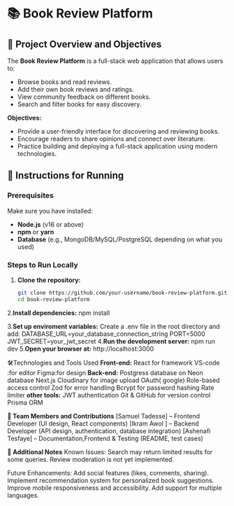 # 📚 Book Review Platform  

## 📖 Project Overview and Objectives  
The **Book Review Platform** is a full-stack web application that allows users to:  
- Browse books and read reviews.  
- Add their own book reviews and ratings.  
- View community feedback on different books.  
- Search and filter books for easy discovery.  

**Objectives:**  
- Provide a user-friendly interface for discovering and reviewing books.  
- Encourage readers to share opinions and connect over literature.  
- Practice building and deploying a full-stack application using modern technologies.  



## 🚀 Instructions for Running  

### Prerequisites  
Make sure you have installed:  
- **Node.js** (v16 or above)  
- **npm** or **yarn**  
- **Database** (e.g., MongoDB/MySQL/PostgreSQL depending on what you used)  

### Steps to Run Locally  
1. **Clone the repository:**  
   ```bash
   git clone https://github.com/your-username/book-review-platform.git
   cd book-review-platform
2.**Install dependencies:**
   npm install

3.**Set up enviroment variables:**
Create a .env file in the root directory and add:
DATABASE_URL=your_database_connection_string
PORT=5000
JWT_SECRET=your_jwt_secret
4.**Run the development server:**
npm run dev
5.**Open your browser at:**
http://localhost:3000

🛠Technologies and Tools Used
**Front-end:**
React for framework
VS-code :for editor
Figma:for design
**Back-end:**
Postgress database on Neon database
Next.js 
Cloudinary for image upload
OAuth( google) 
Role-based access control
Zod for error handling
Bcrypt for password hashing
Rate limiter
**other tools:**
JWT authentication
Git & GitHub for version control
Prisma ORM

**👥 Team Members and Contributions**
[Samuel Tadesse] – Frontend Developer (UI design, React components)
[Ikram Awol ] – Backend Developer (API design, authentication, database integration)
[Ashenafi Tesfaye] – Documentation,Frontend  & Testing (README, test cases)

**📝 Additional Notes**
Known Issues:
Search may return limited results for some queries.
Review moderation is not yet implemented.

Future Enhancements:
Add social features (likes, comments, sharing).
Implement recommendation system for personalized book suggestions.
Improve mobile responsiveness and accessibility.
Add support for multiple languages.





